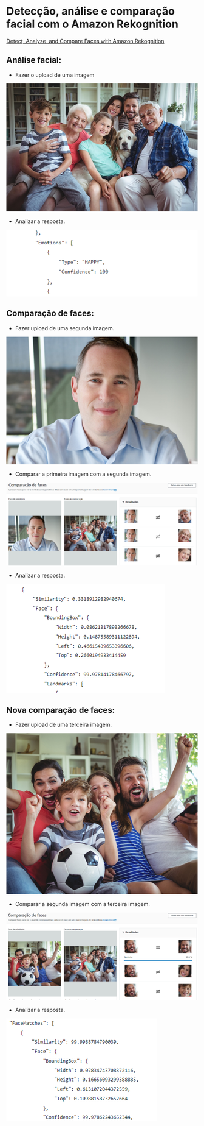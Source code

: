 # Detecção, análise e comparação facial com o Amazon Rekognition

[Detect, Analyze, and Compare Faces with Amazon Rekognition
](https://aws.amazon.com/getting-started/hands-on/detect-analyze-compare-faces-rekognition/?nc1=h_ls)

##  Análise facial:
- Fazer o upload de uma imagem
<img src="https://github.com/V1ctor1aTorres/Facial_Analysis_with_Amazon_Rekognition/blob/main/images/sample_1.jpg">

- Analizar a resposta.
<img src="https://github.com/V1ctor1aTorres/Facial_Analysis_with_Amazon_Rekognition/blob/main/images/happy.png">

## Comparação de faces:
- Fazer upload de uma segunda imagem.
<img src="https://github.com/V1ctor1aTorres/Facial_Analysis_with_Amazon_Rekognition/blob/main/images/sample_2.jpg">

- Comparar a primeira imagem com a segunda imagem.
<img src="https://github.com/V1ctor1aTorres/Facial_Analysis_with_Amazon_Rekognition/blob/main/images/comparacao_1.png">

- Analizar a resposta.
<img src="https://github.com/V1ctor1aTorres/Facial_Analysis_with_Amazon_Rekognition/blob/main/images/similaridade_1.png">

## Nova comparação de faces:
- Fazer upload de uma terceira imagem.
<img src="https://github.com/V1ctor1aTorres/Facial_Analysis_with_Amazon_Rekognition/blob/main/images/sample_3.jpg">

- Comparar a segunda imagem com a terceira imagem.
<img src="https://github.com/V1ctor1aTorres/Facial_Analysis_with_Amazon_Rekognition/blob/main/images/comparacao_2.png">

- Analizar a resposta.
<img src="https://github.com/V1ctor1aTorres/Facial_Analysis_with_Amazon_Rekognition/blob/main/images/similaridade_2.png"> 
